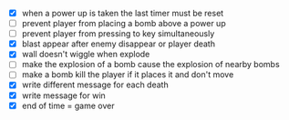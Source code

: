 +   [x] when a power up is taken the last timer must be reset
+   [ ] prevent player from placing a bomb above a power up
+   [ ] prevent player from pressing to key simultaneously
+   [x] blast appear after enemy disappear or player death
+   [x] wall doesn't wiggle when explode
+   [ ] make the explosion of a bomb cause the explosion of nearby bombs
+   [ ] make a bomb kill the player if it places it and don't move
+   [x] write different message for each death
+   [x] write message for win
+   [x] end of time = game over